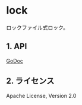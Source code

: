 <!--
Copyright 2015 realglobe, Inc.

Licensed under the Apache License, Version 2.0 (the "License");
you may not use this file except in compliance with the License.
You may obtain a copy of the License at

    http://www.apache.org/licenses/LICENSE-2.0

Unless required by applicable law or agreed to in writing, software
distributed under the License is distributed on an "AS IS" BASIS,
WITHOUT WARRANTIES OR CONDITIONS OF ANY KIND, either express or implied.
See the License for the specific language governing permissions and
limitations under the License.
-->


# lock

ロックファイル式ロック。


## 1. API

[GoDoc](http://godoc.org/github.com/realglobe-Inc/go-lib/lock)


## 2. ライセンス

Apache License, Version 2.0
